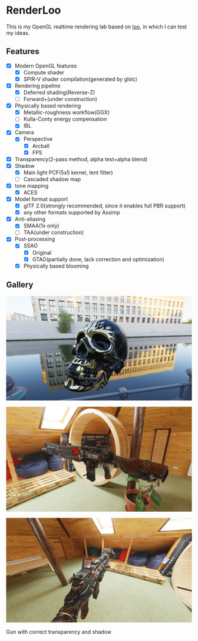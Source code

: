 # RenderLoo

This is my OpenGL realtime rendering lab based on [loo](https://github.com/Hyiker/loo), in which I can test my ideas.

## Features

- [x] Modern OpenGL features
  - [x] Compute shader
  - [x] SPIR-V shader compilation(generated by glslc)
- [x] Rendering pipeline
  - [x] Deferred shading(Reverse-Z)
  - [ ] Forward+(under construction)
- [x] Physically based rendering
  - [x] Metallic-roughness workflow(GGX)
  - [ ] Kulla-Conty energy compensation
  - [x] IBL
- [x] Camera
  - [x] Perspective
    - [x] Arcball
    - [x] FPS
- [x] Transparency(2-pass method, alpha test+alpha blend)
- [x] Shadow
  - [x] Main light PCF(5x5 kernel, tent filter)
  - [ ] Cascaded shadow map
- [x] tone mapping
  - [x] ACES
- [x] Model format support
  - [x] glTF 2.0(strongly recommended, since it enables full PBR support)
  - [x] any other formats supported by Assimp
- [x] Anti-aliasing
  - [x] SMAA(1x only)
  - [ ] TAA(under construction)
- [x] Post-processing
  - [x] SSAO
    - [x] Original
    - [x] GTAO(partially done, lack correction and optimization)
  - [x] Physically based blooming

## Gallery

![skull](assets/skull.png)

![gun](assets/gun.png)

![Gun with correct transparency and shadow](assets/gun_transparency_shadow.png)

Gun with correct transparency and shadow
